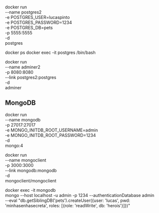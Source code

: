
docker run \
    --name postgres2 \
    -e POSTGRES_USER=lucaspinto \
    -e POSTGRES_PASSWORD=1234 \
    -e POSTGRES_DB=pets \
    -p 5555:5555 \
    -d \
    postgres

docker ps
docker exec -it postgres /bin/bash

docker run \
    --name adminer2 \
    -p 8080:8080 \
    --link postgres2:postgres \
    -d \
    adminer

## MongoDB

docker run \
    --name mongodb \
    -p 27017:27017 \
    -e MONGO_INITDB_ROOT_USERNAME=admin \
    -e MONGO_INITDB_ROOT_PASSWORD=1234 \
    -d \
    mongo:4

docker run \
    --name mongoclient \
    -p 3000:3000 \
    --link mongodb:mongodb \
    -d \
    mongoclient/mongoclient

docker exec -it mongodb \
    mongo --host localhost -u admin -p 1234 --authenticationDatabase admin \
    --eval "db.getSiblingDB('pets').createUser({user: 'lucas', pwd: 'minhasenhasecreta', roles: [{role: 'readWrite', db: 'herois'}]})"